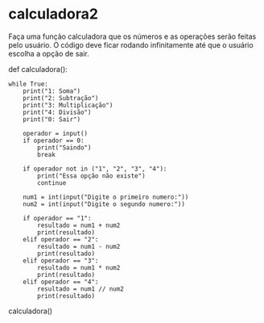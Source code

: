 # calculadora2
Faça uma função calculadora que os números e as operações serão feitas pelo usuário. O código deve ficar rodando infinitamente até que o usuário escolha a opção de sair.

def calculadora():
    
    while True:
        print("1: Soma")
        print("2: Subtração")
        print("3: Multiplicação")
        print("4: Divisão")
        print("0: Sair")

        operador = input()
        if operador == 0:
            print("Saindo")
            break

        if operador not in ("1", "2", "3", "4"):
            print("Essa opção não existe")
            continue 

        num1 = int(input("Digite o primeiro numero:"))
        num2 = int(input("Digite o segundo numero:"))

        if operador == "1":
            resultado = num1 + num2
            print(resultado)
        elif operador == "2":
            resultado = num1 - num2
            print(resultado)
        elif operador == "3":
            resultado = num1 * num2
            print(resultado)
        elif operador == "4":
            resultado = num1 // num2
            print(resultado)
        

calculadora()
      
